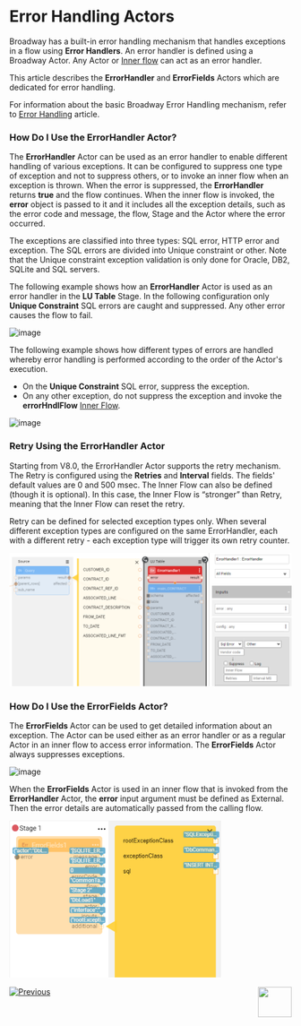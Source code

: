 # Error Handling Actors

Broadway has a built-in error handling mechanism that handles exceptions in a flow using **Error Handlers**. An error handler is defined using a Broadway Actor. Any Actor or [Inner flow](/articles/19_Broadway/22_broadway_flow_inner_flows.md) can act as an error handler. 

This article describes the **ErrorHandler** and **ErrorFields** Actors which are dedicated for error handling.

For information about the basic Broadway Error Handling mechanism, refer to [Error Handling](/articles/19_Broadway/24_error_handling.md) article.

### How Do I Use the ErrorHandler Actor?

The **ErrorHandler** Actor can be used as an error handler to enable different handling of various exceptions. It can be configured to suppress one type of exception and not to suppress others, or to invoke an inner flow when an exception is thrown. When the error is suppressed, the **ErrorHandler** returns **true** and the flow continues. When the inner flow is invoked, the **error** object is passed to it and it includes all the exception details, such as the error code and message, the flow, Stage and the Actor where the error occurred.

The exceptions are classified into three types: SQL error, HTTP error and exception. The SQL errors are divided into Unique constraint or other. Note that the Unique constraint exception validation is only done for Oracle, DB2, SQLite and SQL servers. 

The following example shows how an **ErrorHandler** Actor is used as an error handler in the **LU Table** Stage. In the following configuration only **Unique Constraint** SQL errors are caught and suppressed. Any other error causes the flow to fail. 

![image](../images/99_actors_06_1.PNG)

The following example shows how different types of errors are handled whereby error handling is performed according to the order of the Actor's execution.

* On the **Unique Constraint** SQL error, suppress the exception.
* On any other exception, do not suppress the exception and invoke the **errorHndlFlow** [Inner Flow](../22_broadway_flow_inner_flows.md).

![image](../images/99_actors_06_3.PNG)

### Retry Using the ErrorHandler Actor

Starting from V8.0, the ErrorHandler Actor supports the retry mechanism. The Retry is configured using the **Retries** and **Interval** fields. The fields' default values are 0 and 500 msec. The Inner Flow can also be defined (though it is optional). In this case, the Inner Flow is “stronger” than Retry, meaning that the Inner Flow can reset the retry. 

Retry can be defined for selected exception types only. When several different exception types are configured on the same ErrorHandler, each with a different retry - each exception type will trigger its own retry counter. 

![image](../images/99_actors_06_5.PNG)

### How Do I Use the ErrorFields Actor?

The **ErrorFields** Actor can be used to get detailed information about an exception. The Actor can be used either as an error handler or as a regular Actor in an inner flow to access error information. The **ErrorFields** Actor always suppresses exceptions. 

![image](../images/99_actors_06_2.PNG)



When the **ErrorFields** Actor is used in an inner flow that is invoked from the **ErrorHandler** Actor, the **error** input argument must be defined as External. Then the error details are automatically passed from the calling flow.

<img src="../images/99_actors_06_4.PNG" alt="image" style="zoom:80%;" />

[![Previous](/articles/images/Previous.png)](05_db_actors.md)[<img align="right" width="60" height="54" src="/articles/images/Next.png">](07_masking_and_sequence_actors.md)
